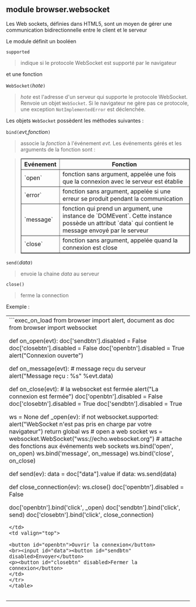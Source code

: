 module **browser.websocket**
----------------------------

Les Web sockets, définies dans HTML5, sont un moyen de gérer une communication
bidirectionnelle entre le client et le serveur

Le module définit un booléen

`supported`
> indique si le protocole WebSocket est supporté par le navigateur

et une fonction

`WebSocket(`_hote_`)`
> _hote_ est l'adresse d'un serveur qui supporte le protocole WebSocket.
> Renvoie un objet `WebSocket`. Si le navigateur ne gère pas ce protocole, une exception
> `NotImplementedError` est déclenchée.


Les objets `WebSocket` possèdent les méthodes suivantes :

`bind(`_evt,fonction_`)`
> associe la _fonction_ à l'événement _evt_. Les événements gérés et les
> arguments de la fonction sont :

<blockquote>
<table border=1 cellpadding=5>
<tr>
<th>Evénement</th>
<th>Fonction</th>
</tr>
<tr>
<td>`open`</td>
<td>fonction sans argument, appelée une fois que la connexion avec le serveur
est établie</td>
</tr>
<tr>
<td>`error`</td>
<td>fonction sans argument, appelée si une erreur se produit pendant la
communication</td>
</tr>
<tr>
<td>`message`</td>
<td>fonction qui prend un argument, une instance de `DOMEvent`. Cette instance
possède un attribut `data` qui contient le message envoyé par le serveur
</td>
</tr>
<tr>
<td>`close`</td>
<td>fonction sans argument, appelée quand la connexion est close</td>
</tr>
</table>
</blockquote>

`send(`_data_`)`
> envoie la chaine _data_ au serveur

`close()`
> ferme la connection

Exemple :
<table>
<tr>
<td>
```exec_on_load
from browser import alert, document as doc
from browser import websocket

def on_open(evt):
    doc['sendbtn'].disabled = False
    doc['closebtn'].disabled = False
    doc['openbtn'].disabled = True
    alert("Connexion ouverte")

def on_message(evt):
    # message reçu du serveur
    alert("Message reçu : %s" %evt.data)

def on_close(evt):
    # la websocket est fermée
    alert("La connexion est fermée")
    doc['openbtn'].disabled = False
    doc['closebtn'].disabled = True
    doc['sendbtn'].disabled = True

ws = None
def _open(ev):
    if not websocket.supported:
        alert("WebSocket n'est pas pris en charge par votre navigateur")
        return
    global ws
    # open a web socket
    ws = websocket.WebSocket("wss://echo.websocket.org")
    # attache des fonctions aux événements web sockets
    ws.bind('open', on_open)
    ws.bind('message', on_message)
    ws.bind('close', on_close)

def send(ev):
    data = doc["data"].value
    if data:
        ws.send(data)

def close_connection(ev):
    ws.close()
    doc['openbtn'].disabled = False

doc['openbtn'].bind('click', _open)
doc['sendbtn'].bind('click', send)
doc['closebtn'].bind('click', close_connection)
```
</td>
<td valign="top">

<button id="openbtn">Ouvrir la connexion</button>
<br><input id="data"><button id="sendbtn" disabled>Envoyer</button>
<p><button id="closebtn" disabled>Fermer la connexion</button>
</td>
</tr>
</table>

